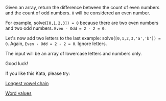Given an array, return the difference between the count of even numbers and the count of odd numbers. `0` will be considered an even number. 

For example, solve(`[0,1,2,3]) = 0` because there are two even numbers and two odd numbers. `Even - Odd = 2 - 2 = 0`.  

Let's now add two letters to the last example: solve(`[0,1,2,3,'a','b']) = 0`. Again, `Even - Odd = 2 - 2 = 0`. Ignore letters. 

The input will be an array of lowercase letters and numbers only. 

Good luck!

If you like this Kata, please try: 

[Longest vowel chain](https://www.codewars.com/kata/59c5f4e9d751df43cf000035)

[Word values](https://www.codewars.com/kata/598d91785d4ce3ec4f000018)